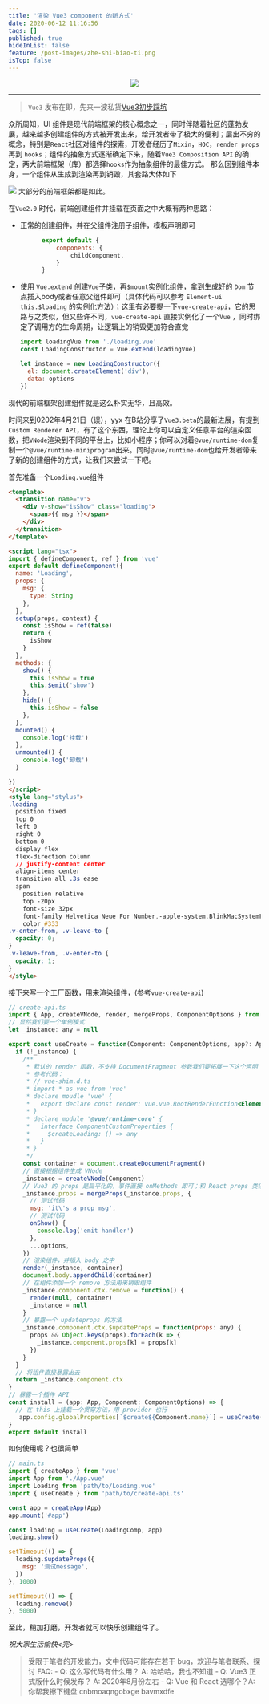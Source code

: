 ```yaml
---
title: '渲染 Vue3 component 的新方式'
date: 2020-06-12 11:16:56
tags: []
published: true
hideInList: false
feature: /post-images/zhe-shi-biao-ti.png
isTop: false
---
```


<p align="center">
  <img style="max-height: 240px" src="https://pt-starimg.didistatic.com/static/starimg/img/hpFo3EkBuv1641524884446.png">
</p>

---

> `Vue3` 发布在即，先来一波私货[Vue3初步踩坑](http://blog.zouhaha.site/post/vue3-start)

众所周知，UI 组件是现代前端框架的核心概念之一，同时伴随着社区的蓬勃发展，越来越多创建组件的方式被开发出来，给开发者带了极大的便利；层出不穷的概念，特别是`React`社区对组件的探索，开发者经历了`Mixin`，`HOC`，`render props` 再到 `hooks`；组件的抽象方式逐渐确定下来，随着`Vue3 Composition API` 的确定，两大前端框架（库）都选择`hooks`作为抽象组件的最佳方式。
那么回到组件本身，一个组件从生成到渲染再到销毁，其套路大体如下

![](http://blog.zouhaha.site/post-images/1592227174896.png)
大部分的前端框架都是如此。

在`Vue2.0` 时代，前端创建组件并挂载在页面之中大概有两种思路：
- 正常的创建组件，并在父组件注册子组件，模板声明即可
  ```javascript
        export default {
            components: {
                childComponent,
            }
        }
  ```
- 使用 `Vue.extend` 创建`Vue`子类，再`$mount`实例化组件，拿到生成好的 `Dom` 节点插入body或者任意父组件即可（具体代码可以参考 `Element-ui` `this.$loading` 的实例化方法）；这里有必要提一下`vue-create-api`，它的思路与之类似，但又些许不同，`vue-create-api` 直接实例化了一个`Vue` ，同时绑定了调用方的生命周期，让逻辑上的销毁更加符合直觉
  ```javascript
  import loadingVue from './loading.vue'
  const LoadingConstructor = Vue.extend(loadingVue)

  let instance = new LoadingConstructor({
    el: document.createElement('div'),
    data: options
  })
  ```
现代的前端框架创建组件就是这么朴实无华，且高效。

时间来到0202年4月21日（误），yyx 在B站分享了`Vue3.beta`的最新进展，有提到`Custom Renderer API`，有了这个东西，理论上你可以自定义任意平台的渲染函数，把`VNode`渲染到不同的平台上，比如小程序；你可以对着`@vue/runtime-dom`复制一个`@vue/runtime-miniprogram`出来。同时`@vue/runtime-dom`也给开发者带来了新的创建组件的方式，让我们来尝试一下吧。

首先准备一个`Loading.vue`组件
```html
<template>
  <transition name="v">
    <div v-show="isShow" class="loading">
      <span>{{ msg }}</span>
    </div>
  </transition>
</template>

<script lang="tsx">
import { defineComponent, ref } from 'vue'
export default defineComponent({
  name: 'Loading',
  props: {
    msg: {
      type: String
    },
  },
  setup(props, context) {
    const isShow = ref(false)
    return {
      isShow
    }
  },
  methods: {
    show() {
      this.isShow = true
      this.$emit('show')
    },
    hide() {
      this.isShow = false
    },
  },
  mounted() {
    console.log('挂载')
  },
  unmounted() {
    console.log('卸载')
  }

})
</script>
<style lang="stylus">
.loading
  position fixed
  top 0
  left 0
  right 0
  bottom 0
  display flex
  flex-direction column
  // justify-content center
  align-items center
  transition all .3s ease
  span
    position relative
    top -20px
    font-size 32px
    font-family Helvetica Neue For Number,-apple-system,BlinkMacSystemFont,Segoe UI,Roboto,PingFang SC,Hiragino Sans GB,Microsoft YaHei,Helvetica Neue,Helvetica,Arial,sans-serif
    color #333
.v-enter-from, .v-leave-to {
  opacity: 0;
}
.v-leave-from, .v-enter-to {
  opacity: 1;
}
</style>
```
接下来写一个工厂函数，用来渲染组件，(参考`vue-create-api`)

```javascript
// create-api.ts
import { App, createVNode, render, mergeProps, ComponentOptions } from 'vue'
// 显然我们要一个单例模式
let _instance: any = null

export const useCreate = function(Component: ComponentOptions, app?: App, options?: any, ) {
  if (!_instance) {
    /**
     * 默认的 render 函数，不支持 DocumentFragment 参数我们要拓展一下这个声明
     * 参考代码：
     * // vue-shim.d.ts
     * import * as vue from 'vue'
     * declare moudle 'vue' {
     *   export declare const render: vue.vue.RootRenderFunction<Element, DocumentFragment>
     * }
     * declare module '@vue/runtime-core' {
     *   interface ComponentCustomProperties {
     *     $createLoading: () => any
     *   }
     * }
     */
    const container = document.createDocumentFragment()
    // 直接根据组件生成 VNode
    _instance = createVNode(Component)
    // Vue3 的 props 是扁平化的，事件直接 onMethods 即可；和 React props 类似，合并属性更轻松
    _instance.props = mergeProps(_instance.props, {
      // 测试代码
      msg: 'it\'s a prop msg',
      // 测试代码
      onShow() {
        console.log('emit handler')
      },
      ...options,
    })
    // 渲染组件，并插入 body 之中
    render(_instance, container)
    document.body.appendChild(container)
    // 在组件添加一个 remove 方法用来销毁组件
    _instance.component.ctx.remove = function() {
      render(null, container)
      _instance = null
    }
    // 暴露一个 updateprops 的方法
    _instance.component.ctx.$updateProps = function(props: any) {
      props && Object.keys(props).forEach(k => {
        _instance.component.props[k] = props[k]
      })
    }
  }
  // 将组件直接暴露出去
  return _instance.component.ctx
}
// 暴露一个插件 API 
const install = (app: App, Component: ComponentOptions) => {
  // 在 this 上挂载一个贯穿方法，用 provider 也行
   app.config.globalProperties[`$create${Component.name}`] = useCreate(Component, app)
}
export default install
```
如何使用呢？也很简单
```javascript
// main.ts
import { createApp } from 'vue'
import App from './App.vue'
import Loading from 'path/to/Loading.vue'
import { useCreate } from 'path/to/create-api.ts'

const app = createApp(App)
app.mount('#app')

const loading = useCreate(LoadingComp, app)
loading.show()

setTimeout(() => {
  loading.$updateProps({
    msg: '测试message',
  })
}, 1000)

setTimeout(() => {
  loading.remove()
}, 5000)
```
至此，稍加打磨，开发者就可以快乐创建组件了。

*祝大家生活愉快<完>*
> 受限于笔者的开发能力，文中代码可能存在若干 bug，欢迎与笔者联系、探讨
> FAQ:
    - Q: 这么写代码有什么用？ A: 哈哈哈，我也不知道
    - Q: Vue3 正式版什么时候发布？ A: 2020年8月份左右
    - Q: Vue 和 React 选哪个？A:你帮我擦下键盘  cnbmoaqngobxge bavmxdfe
